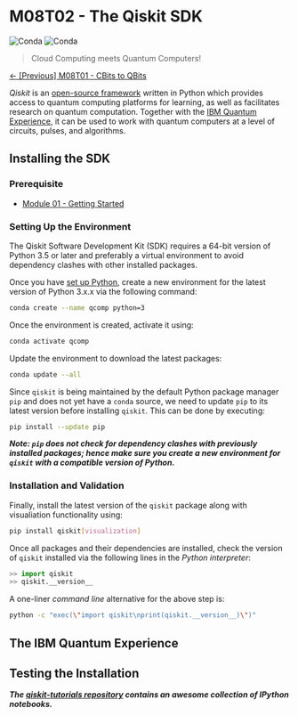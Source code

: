 # M08T02 - The Qiskit SDK

![Conda](https://img.shields.io/pypi/v/qiskit?label=version&style=for-the-badge)
![Conda](https://img.shields.io/pypi/dm/qiskit?style=for-the-badge)

> Cloud Computing meets Quantum Computers!

[&#8592; \[Previous\] M08T01 - CBits to QBits](./m08t01-cbits-to-qbits.md)

*Qiskit* is an [open-source framework](http://doi.org/10.5281/zenodo.256211) written in Python which provides access to quantum computing platforms for learning, as well as facilitates research on quantum computation. 
Together with the [IBM Quantum Experience](https://quantum-computing.ibm.com/), it can be used to work with quantum computers at a level of circuits, pulses, and algorithms.

## Installing the SDK

### Prerequisite

* [Module 01 - Getting Started](../m01-getting-started/)

### Setting Up the Environment

The Qiskit Software Development Kit (SDK) requires a 64-bit version of Python 3.5 or later and preferably a virtual environment to avoid dependency clashes with other installed packages.

Once you have [set up Python](../m01-getting-started/m01t01-setting-up-python.md), create a new environment for the latest version of Python 3.x.x via the following command:

```bash
conda create --name qcomp python=3
```

Once the environment is created, activate it using:

```bash
conda activate qcomp
```

Update the environment to download the latest packages:

```bash
conda update --all
```

Since `qiskit` is being maintained by the default Python package manager `pip` and does not yet have a `conda` source, we need to update `pip` to its latest version before installing `qiskit`. This can be done by executing:

```bash
pip install --update pip
```

***Note: `pip` does not check for dependency clashes with previously installed packages; hence make sure you create a new environment for `qiskit` with a compatible version of Python.*** 

### Installation and Validation

Finally, install the latest version of the `qiskit` package along with visualiation functionality using:

```bash
pip install qiskit[visualization]
```

Once all packages and their dependencies are installed, check the version of `qiskit` installed via the following lines in the *Python interpreter*:

```python
>> import qiskit
>> qiskit.__version__
```

A one-liner *command line* alternative for the above step is:

```bash
python -c "exec(\"import qiskit\nprint(qiskit.__version__)\")"
```

## The IBM Quantum Experience

## Testing the Installation

***The [qiskit-tutorials repository](https://github.com/Qiskit/qiskit-tutorials) contains an awesome collection of IPython notebooks.***